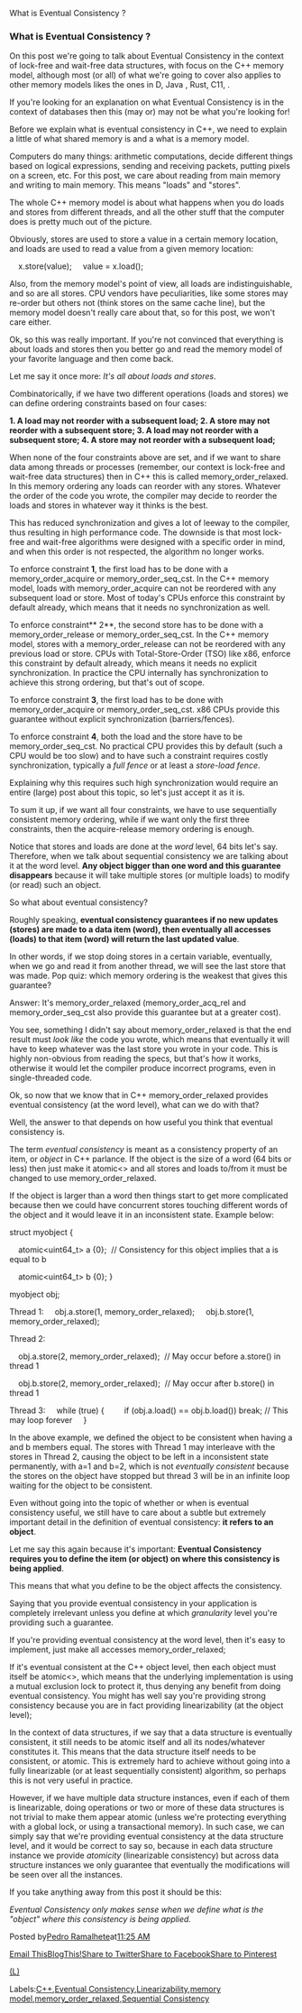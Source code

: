 What is Eventual Consistency ?

### What is Eventual Consistency ?

On this post we're going to talk about Eventual Consistency in the context of lock-free and wait-free data structures, with focus on the C++ memory model, although most (or all) of what we're going to cover also applies to other memory models likes the ones in D, Java , Rust, C11, *<insert language here>*.

If you're looking for an explanation on what Eventual Consistency is in the context of databases then this (may or) may not be what you're looking for!

Before we explain what is eventual consistency in C++, we need to explain a little of what shared memory is and a what is a memory model.

Computers do many things: arithmetic computations, decide different things based on logical expressions, sending and receiving packets, putting pixels on a screen, etc. For this post, we care about reading from main memory and writing to main memory. This means "loads" and "stores".

The whole C++ memory model is about what happens when you do loads and stores from different threads, and all the other stuff that the computer does is pretty much out of the picture.

Obviously, stores are used to store a value in a certain memory location, and loads are used to read a value from a given memory location:

    x.store(value);
    value = x.load();

Also, from the memory model's point of view, all loads are indistinguishable, and so are all stores. CPU vendors have peculiarities, like some stores may re-order but others not (think stores on the same cache line), but the memory model doesn't really care about that, so for this post, we won't care either.

Ok, so this was really important. If you're not convinced that everything is about loads and stores then you better go and read the memory model of your favorite language and then come back.

Let me say it once more: *It's all about loads and stores*.

Combinatorically, if we have two different operations (loads and stores) we can define ordering constraints based on four cases:

**1. A load may not reorder with a subsequent load;
2. A store may not reorder with a subsequent store;
3. A load may not reorder with a subsequent store;
4. A store may not reorder with a subsequent load;**

When none of the four constraints above are set, and if we want to share data among threads or processes (remember, our context is lock-free and wait-free data structures) then in C++ this is called memory_order_relaxed. In this memory ordering any loads can reorder with any stores. Whatever the order of the code you wrote, the compiler may decide to reorder the loads and stores in whatever way it thinks is the best.

This has reduced synchronization and gives a lot of leeway to the compiler, thus resulting in high performance code. The downside is that most lock-free and wait-free algorithms were designed with a specific order in mind, and when this order is not respected, the algorithm no longer works.

To enforce constraint **1**, the first load has to be done with a memory_order_acquire or memory_order_seq_cst. In the C++ memory model, loads with memory_order_acquire can not be reordered with any subsequent load or store. Most of today's CPUs enforce this constraint by default already, which means that it needs no synchronization as well.

To enforce constraint** 2**, the second store has to be done with a memory_order_release or memory_order_seq_cst. In the C++ memory model, stores with a memory_order_release can not be reordered with any previous load or store. CPUs with Total-Store-Order (TSO) like x86, enforce this constraint by default already, which means it needs no explicit synchronization. In practice the CPU internally has synchronization to achieve this strong ordering, but that's out of scope.

To enforce constraint **3**, the first load has to be done with memory_order_acquire or memory_order_seq_cst. x86 CPUs provide this guarantee without explicit synchronization (barriers/fences).

To enforce constraint **4**, both the load and the store have to be memory_order_seq_cst. No practical CPU provides this by default (such a CPU would be too slow) and to have such a constraint requires costly synchronization, typically a *full fence* or at least a *store-load fence*.

Explaining why this requires such high synchronization would require an entire (large) post about this topic, so let's just accept it as it is.

To sum it up, if we want all four constraints, we have to use sequentially consistent memory ordering, while if we want only the first three constraints, then the acquire-release memory ordering is enough.

Notice that stores and loads are done at the *word* level, 64 bits let's say. Therefore, when we talk about sequential consistency we are talking about it at the word level. **Any object bigger than one word and this guarantee disappears** because it will take multiple stores (or multiple loads) to modify (or read) such an object.

So what about eventual consistency?

Roughly speaking, **eventual consistency guarantees if no new updates (stores) are made to a data item (word), then eventually all accesses (loads) to that item (word) will return the last updated value**.

In other words, if we stop doing stores in a certain variable, eventually, when we go and read it from another thread, we will see the last store that was made. Pop quiz: which memory ordering is the weakest that gives this guarantee?

Answer: It's memory_order_relaxed (memory_order_acq_rel and memory_order_seq_cst also provide this guarantee but at a greater cost).

You see, something I didn't say about memory_order_relaxed is that the end result must *look like* the code you wrote, which means that eventually it will have to keep whatever was the last store you wrote in your code. This is highly non-obvious from reading the specs, but that's how it works, otherwise it would let the compiler produce incorrect programs, even in single-threaded code.

Ok, so now that we know that in C++ memory_order_relaxed provides eventual consistency (at the word level), what can we do with that?

Well, the answer to that depends on how useful you think that eventual consistency is.

The term *eventual consistency* is meant as a consistency property of an item, or *object* in C++ parlance. If the object is the size of a word (64 bits or less) then just make it atomic<> and all stores and loads to/from it must be changed to use memory_order_relaxed.

If the object is larger than a word then things start to get more complicated because then we could have concurrent stores touching different words of the object and it would leave it in an inconsistent state. Example below:

struct myobject {

    atomic<uint64_t> a {0};  // Consistency for this object implies that a is equal to b

    atomic<uint64_t> b {0};
}

myobject obj;

Thread 1:
    obj.a.store(1, memory_order_relaxed);
    obj.b.store(1, memory_order_relaxed);

Thread 2:

    obj.a.store(2, memory_order_relaxed);  // May occur before a.store() in thread 1

    obj.b.store(2, memory_order_relaxed);  // May occur after b.store() in thread 1

Thread 3:
    while (true) {
        if (obj.a.load() == obj.b.load()) break; // This may loop forever
    }

In the above example, we defined the object to be consistent when having a and b members equal. The stores with Thread 1 may interleave with the stores in Thread 2, causing the object to be left in a inconsistent state permanently, with a=1 and b=2, which is not *eventually consistent* because the stores on the object have stopped but thread 3 will be in an infinite loop waiting for the object to be consistent.

Even without going into the topic of whether or when is eventual consistency useful, we still have to care about a subtle but extremely important detail in the definition of eventual consistency: **it refers to an object**.

Let me say this again because it's important: **Eventual Consistency requires you to define the item (or object) on where this consistency is being applied**.

This means that what you define to be the object affects the consistency.

Saying that you provide eventual consistency in your application is completely irrelevant unless you define at which *granularity* level you're providing such a guarantee.

If you're providing eventual consistency at the word level, then it's easy to implement, just make all accesses memory_order_relaxed;

If it's eventual consistent at the C++ object level, then each object must itself be atomic<>, which means that the underlying implementation is using a mutual exclusion lock to protect it, thus denying any benefit from doing eventual consistency. You might has well say you're providing strong consistency because you are in fact providing linearizability (at the object level);

In the context of data structures, if we say that a data structure is eventually consistent, it still needs to be atomic itself and all its nodes/whatever constitutes it. This means that the data structure itself needs to be consistent, or atomic. This is extremely hard to achieve without going into a fully linearizable (or at least sequentially consistent) algorithm, so perhaps this is not very useful in practice.

However, if we have multiple data structure instances, even if each of them is linearizable, doing operations or two or more of these data structures is not trivial to make them appear atomic (unless we're protecting everything with a global lock, or using a transactional memory). In such case, we can simply say that we're providing eventual consistency at the data structure level, and it would be correct to say so, because in each data structure instance we provide *atomicity* (linearizable consistency) but across data structure instances we only guarantee that eventually the modifications will be seen over all the instances.

If you take anything away from this post it should be this:

*Eventual Consistency only makes sense when we define what is the "object" where this consistency is being applied.*

Posted by[Pedro Ramalhete](https://www.blogger.com/profile/01340437958052998917)at[11:25 AM](http://concurrencyfreaks.blogspot.com/2017/07/what-is-eventual-consistency.html)

[Email This](https://www.blogger.com/share-post.g?blogID=8231772264325864647&postID=5945375595747378317&target=email)[BlogThis!](https://www.blogger.com/share-post.g?blogID=8231772264325864647&postID=5945375595747378317&target=blog)[Share to Twitter](https://www.blogger.com/share-post.g?blogID=8231772264325864647&postID=5945375595747378317&target=twitter)[Share to Facebook](https://www.blogger.com/share-post.g?blogID=8231772264325864647&postID=5945375595747378317&target=facebook)[Share to Pinterest](https://www.blogger.com/share-post.g?blogID=8231772264325864647&postID=5945375595747378317&target=pinterest)

[(L)](https://plus.google.com/share?app=110&url=http%3A%2F%2Fconcurrencyfreaks.blogspot.com%2F2017%2F07%2Fwhat-is-eventual-consistency.html)

Labels:[C++](http://concurrencyfreaks.blogspot.com/search/label/C%2B%2B),[Eventual Consistency](http://concurrencyfreaks.blogspot.com/search/label/Eventual%20Consistency),[Linearizability](http://concurrencyfreaks.blogspot.com/search/label/Linearizability),[memory model](http://concurrencyfreaks.blogspot.com/search/label/memory%20model),[memory_order_relaxed](http://concurrencyfreaks.blogspot.com/search/label/memory_order_relaxed),[Sequential Consistency](http://concurrencyfreaks.blogspot.com/search/label/Sequential%20Consistency)